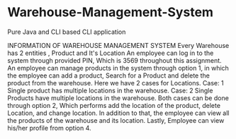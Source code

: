 # Warehouse-Management-System
Pure Java and CLI based CLI application

INFORMATION OF WAREHOUSE MANAGEMENT SYSTEM
Every Warehouse has 2 entities , Product and It's Location
An employee can log in to the system through provided PIN, Which is 3569 throughout this assignment.
An employee can manage products in the system through option 1, in which the employee can add a product, Search for a Product and delete the product from the warehouse.
Here we have 2 cases for Locations.
Case: 1
Single product has multiple locations in the warehouse.
Case: 2
Single Products have multiple locations in the warehouse.
Both cases can be done through option 2, Which performs add the location of the product, delete Location, and change location.
In addition to that, the employee can view all the products of the warehouse and its location.
Lastly, Employee can view his/her profile from option 4.

